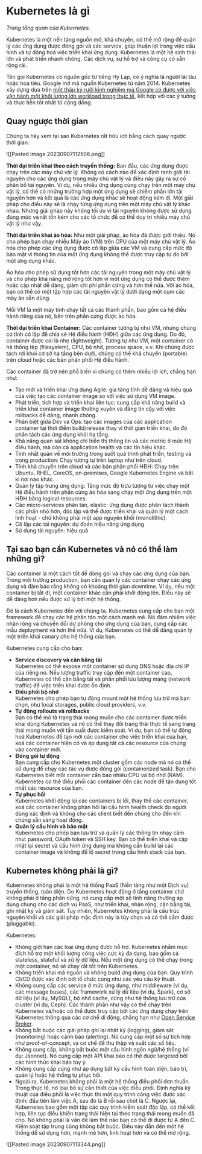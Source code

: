 # Kubernetes là gì

*Trang tổng quan của Kubernetes.*

Kubernetes là một nền tảng nguồn mở, khả chuyển, có thể mở rộng để quản lý các ứng dụng được đóng gói và các service, giúp thuận lợi trong việc cấu hình và tự động hoá việc triển khai ứng dụng. Kubernetes là một hệ sinh thái lớn và phát triển nhanh chóng. Các dịch vụ, sự hỗ trợ và công cụ có sẵn rộng rãi.

Tên gọi Kubernetes có nguồn gốc từ tiếng Hy Lạp, có ý nghĩa là người lái tàu hoặc hoa tiêu. Google mở mã nguồn Kubernetes từ năm 2014. Kubernetes xây dựng dựa trên [một thập kỷ rưỡi kinh nghiệm mà Google có được với việc vận hành một khối lượng lớn workload trong thực tế](https://research.google/pubs/pub43438), kết hợp với các ý tưởng và thực tiễn tốt nhất từ cộng đồng.

## Quay ngược thời gian

Chúng ta hãy xem tại sao Kubernetes rất hữu ích bằng cách quay ngược thời gian.

![[Pasted image 20230907112506.png]]

**Thời đại triển khai theo cách truyền thống:** Ban đầu, các ứng dụng được chạy trên các máy chủ vật lý. Không có cách nào để xác định ranh giới tài nguyên cho các ứng dụng trong máy chủ vật lý và điều này gây ra sự cố phân bổ tài nguyên. Ví dụ, nếu nhiều ứng dụng cùng chạy trên một máy chủ vật lý, có thể có những trường hợp một ứng dụng sẽ chiếm phần lớn tài nguyên hơn và kết quả là các ứng dụng khác sẽ hoạt động kém đi. Một giải pháp cho điều này sẽ là chạy từng ứng dụng trên một máy chủ vật lý khác nhau. Nhưng giải pháp này không tối ưu vì tài nguyên không được sử dụng đúng mức và rất tốn kém cho các tổ chức để có thể duy trì nhiều máy chủ vật lý như vậy.

**Thời đại triển khai ảo hóa:** Như một giải pháp, ảo hóa đã được giới thiệu. Nó cho phép bạn chạy nhiều Máy ảo (VM) trên CPU của một máy chủ vật lý. Ảo hóa cho phép các ứng dụng được cô lập giữa các VM và cung cấp mức độ bảo mật vì thông tin của một ứng dụng không thể được truy cập tự do bởi một ứng dụng khác.

Ảo hóa cho phép sử dụng tốt hơn các tài nguyên trong một máy chủ vật lý và cho phép khả năng mở rộng tốt hơn vì một ứng dụng có thể được thêm hoặc cập nhật dễ dàng, giảm chi phí phần cứng và hơn thế nữa. Với ảo hóa, bạn có thể có một tập hợp các tài nguyên vật lý dưới dạng một cụm các máy ảo sẵn dùng.

Mỗi VM là một máy tính chạy tất cả các thành phần, bao gồm cả hệ điều hành riêng của nó, bên trên phần cứng được ảo hóa.

**Thời đại triển khai Container:** Các container tương tự như VM, nhưng chúng có tính cô lập để chia sẻ Hệ điều hành (HĐH) giữa các ứng dụng. Do đó, container được coi là nhẹ (lightweight). Tương tự như VM, một container có hệ thống tệp (filesystem), CPU, bộ nhớ, process space, v.v. Khi chúng được tách rời khỏi cơ sở hạ tầng bên dưới, chúng có thể khả chuyển (portable) trên cloud hoặc các bản phân phối Hệ điều hành.

Các container đã trở nên phổ biến vì chúng có thêm nhiều lợi ích, chẳng hạn như:

- Tạo mới và triển khai ứng dụng Agile: gia tăng tính dễ dàng và hiệu quả của việc tạo các container image so với việc sử dụng VM image.
- Phát triển, tích hợp và triển khai liên tục: cung cấp khả năng build và triển khai container image thường xuyên và đáng tin cậy với việc rollbacks dễ dàng, nhanh chóng.
- Phân biệt giữa Dev và Ops: tạo các images của các application container tại thời điểm build/release thay vì thời gian triển khai, do đó phân tách các ứng dụng khỏi hạ tầng.
- Khả năng quan sát không chỉ hiển thị thông tin và các metric ở mức Hệ điều hành, mà còn cả application health và các tín hiệu khác.
- Tính nhất quán về môi trường trong suốt quá trình phát triển, testing và trong production: Chạy tương tự trên laptop như trên cloud.
- Tính khả chuyển trên cloud và các bản phân phối HĐH: Chạy trên Ubuntu, RHEL, CoreOS, on-premises, Google Kubernetes Engine và bất kì nơi nào khác.
- Quản lý tập trung ứng dụng: Tăng mức độ trừu tượng từ việc chạy một Hệ điều hành trên phần cứng ảo hóa sang chạy một ứng dụng trên một HĐH bằng logical resources.
- Các micro-services phân tán, elastic: ứng dụng được phân tách thành các phần nhỏ hơn, độc lập và thể được triển khai và quản lý một cách linh hoạt - chứ không phải một app nguyên khối (monolithic).
- Cô lập các tài nguyên: dự đoán hiệu năng ứng dụng
- Sử dụng tài nguyên: hiệu quả

## Tại sao bạn cần Kubernetes và nó có thể làm những gì?

Các container là một cách tốt để đóng gói và chạy các ứng dụng của bạn. Trong môi trường production, bạn cần quản lý các container chạy các ứng dụng và đảm bảo rằng không có khoảng thời gian downtime. Ví dụ, nếu một container bị tắt đi, một container khác cần phải khởi động lên. Điều này sẽ dễ dàng hơn nếu được xử lý bởi một hệ thống.

Đó là cách Kubernetes đến với chúng ta. Kubernetes cung cấp cho bạn một framework để chạy các hệ phân tán một cách mạnh mẽ. Nó đảm nhiệm việc nhân rộng và chuyển đổi dự phòng cho ứng dụng của bạn, cung cấp các mẫu deployment và hơn thế nữa. Ví dụ, Kubernetes có thể dễ dàng quản lý một triển khai canary cho hệ thống của bạn.

Kubernetes cung cấp cho bạn:

- **Service discovery và cân bằng tải**  
    Kubernetes có thể expose một container sử dụng DNS hoặc địa chỉ IP của riêng nó. Nếu lượng traffic truy cập đến một container cao, Kubernetes có thể cân bằng tải và phân phối lưu lượng mạng (network traffic) để việc triển khai được ổn định.
- **Điều phối bộ nhớ**  
    Kubernetes cho phép bạn tự động mount một hệ thống lưu trữ mà bạn chọn, như local storages, public cloud providers, v.v.
- **Tự động rollouts và rollbacks**  
    Bạn có thể mô tả trạng thái mong muốn cho các container được triển khai dùng Kubernetes và nó có thể thay đổi trạng thái thực tế sang trạng thái mong muốn với tần suất được kiểm soát. Ví dụ, bạn có thể tự động hoá Kubernetes để tạo mới các container cho việc triển khai của bạn, xoá các container hiện có và áp dụng tất cả các resource của chúng vào container mới.
- **Đóng gói tự động**  
    Bạn cung cấp cho Kubernetes một cluster gồm các node mà nó có thể sử dụng để chạy các tác vụ được đóng gói (containerized task). Bạn cho Kubernetes biết mỗi container cần bao nhiêu CPU và bộ nhớ (RAM). Kubernetes có thể điều phối các container đến các node để tận dụng tốt nhất các resource của bạn.
- **Tự phục hồi**  
    Kubernetes khởi động lại các containers bị lỗi, thay thế các container, xoá các container không phản hồi lại cấu hình health check do người dùng xác định và không cho các client biết đến chúng cho đến khi chúng sẵn sàng hoạt động.
- **Quản lý cấu hình và bảo mật**  
    Kubernetes cho phép bạn lưu trữ và quản lý các thông tin nhạy cảm như: password, OAuth token và SSH key. Bạn có thể triển khai và cập nhật lại secret và cấu hình ứng dụng mà không cần build lại các container image và không để lộ secret trong cấu hình stack của bạn.

## Kubernetes không phải là gì?

Kubernetes không phải là một hệ thống PaaS (Nền tảng như một Dịch vụ) truyền thống, toàn diện. Do Kubernetes hoạt động ở tầng container chứ không phải ở tầng phần cứng, nó cung cấp một số tính năng thường áp dụng chung cho các dịch vụ PaaS, như triển khai, nhân rộng, cân bằng tải, ghi nhật ký và giám sát. Tuy nhiên, Kubernetes không phải là cấu trúc nguyên khối và các giải pháp mặc định này là tùy chọn và có thể cắm được (pluggable).

Kubernetes:

- Không giới hạn các loại ứng dụng được hỗ trợ. Kubernetes nhằm mục đích hỗ trợ một khối lượng công việc cực kỳ đa dạng, bao gồm cả stateless, stateful và xử lý dữ liệu. Nếu một ứng dụng có thể chạy trong một container, nó sẽ chạy rất tốt trên Kubernetes.
- Không triển khai mã nguồn và không build ứng dụng của bạn. Quy trình CI/CD được xác định bởi tổ chức cũng như các yêu cầu kỹ thuật.
- Không cung cấp các service ở mức ứng dụng, như middleware (ví dụ, các message buses), các framework xử lý dữ liệu (ví dụ, Spark), cơ sở dữ liệu (ví dụ, MySQL), bộ nhớ cache, cũng như hệ thống lưu trữ của cluster (ví dụ, Ceph). Các thành phần như vậy có thể chạy trên Kubernetes và/hoặc có thể được truy cập bởi các ứng dụng chạy trên Kubernetes thông qua các cơ chế di động, chẳng hạn như [Open Service Broker](https://openservicebrokerapi.org/).
- Không bắt buộc các giải pháp ghi lại nhật ký (logging), giám sát (monitoring) hoặc cảnh báo (alerting). Nó cung cấp một số sự tích hợp như proof-of-concept, và cơ chế để thu thập và xuất các số liệu.
- Không cung cấp, không bắt buộc một cấu hình ngôn ngữ/hệ thống (ví dụ: Jsonnet). Nó cung cấp một API khai báo có thể được targeted bởi các hình thức khai báo tùy ý.
- Không cung cấp cũng như áp dụng bất kỳ cấu hình toàn diện, bảo trì, quản lý hoặc hệ thống tự phục hồi.
- Ngoài ra, Kubernetes không phải là một hệ thống điều phối đơn thuần. Trong thực tế, nó loại bỏ sự cần thiết của việc điều phối. Định nghĩa kỹ thuật của điều phối là việc thực thi một quy trình công việc được xác định: đầu tiên làm việc A, sau đó là B rồi sau chót là C. Ngược lại, Kubernetes bao gồm một tập các quy trình kiểm soát độc lập, có thể kết hợp, liên tục điều khiển trạng thái hiện tại theo trạng thái mong muốn đã cho. Nó không phải là vấn đề làm thế nào bạn có thể đi được từ A đến C. Kiểm soát tập trung cũng không bắt buộc. Điều này dẫn đến một hệ thống dễ sử dụng hơn, mạnh mẽ hơn, linh hoạt hơn và có thể mở rộng.

![[Pasted image 20230907113344.png]]
